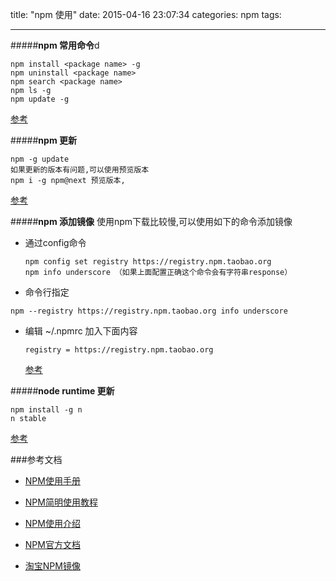 title: "npm 使用"
date: 2015-04-16 23:07:34
categories: npm
tags:

----------
#####**npm 常用命令**d
```npm code
npm install <package name> -g
npm uninstall <package name>
npm search <package name>
npm ls -g
npm update -g
```
[参考](http://dreamerslab.com/blog/tw/npm-basic-commands/)

#####**npm 更新**
```npm
npm -g update
如果更新的版本有问题,可以使用预览版本
npm i -g npm@next 预览版本,
```
[参考](http://segmentfault.com/q/1010000002437961)

#####**npm 添加镜像**
使用npm下载比较慢,可以使用如下的命令添加镜像

 - 通过config命令
 
	```
	npm config set registry https://registry.npm.taobao.org 
	npm info underscore （如果上面配置正确这个命令会有字符串response）
	```
 - 命令行指定
 
 ```
npm --registry https://registry.npm.taobao.org info underscore 
```
 - 编辑 ~/.npmrc 加入下面内容
			
	```  
	registry = https://registry.npm.taobao.org
	```
   [参考](https://cnodejs.org/topic/4f9904f9407edba21468f31e)

#####**node runtime 更新**
```
npm install -g n
n stable
```
[参考](http://www.jb51.net/article/52409.htm)

###参考文档

* [NPM使用手册](https://segmentfault.com/a/1190000004894400)

* [NPM简明使用教程](http://www.jianshu.com/p/e958a74a0fd7)

* [NPM使用介绍](http://www.runoob.com/nodejs/nodejs-npm.html)

* [NPM官方文档](https://docs.npmjs.com/)

* [淘宝NPM镜像](https://npm.taobao.org/)
	

